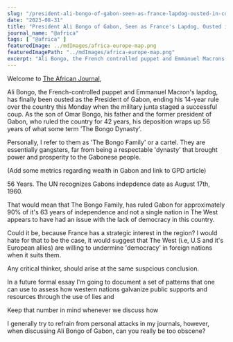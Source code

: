 ```yaml
---
slug: "/president-ali-bongo-of-gabon-seen-as-france-lapdog-ousted-in-coup"
date: "2023-08-31"
title: "President Ali Bongo of Gabon, Seen as France's Lapdog, Ousted in Coup"
journal_name: "@africa"
tags: [ "@africa" ]
featuredImage: ../mdImages/africa-europe-map.png
featuredImagePath: "../mdImages/africa-europe-map.png"
excerpt: "Ali Bongo, the French controlled puppet and Emmanuel Macrons lapdog has finally been ousted as President of Gabon, ending his 14 year rule over the country this Monday, when the military junta staged a successful coup."
---
```



Welcome to [The African Journal][TAJ],


Ali Bongo, the French-controlled puppet and Emmanuel Macron's lapdog, has finally been ousted as the President of Gabon, ending his 14-year rule over the country this Monday when the military junta staged a successful coup. As the son of Omar Bongo, his father and the former president of Gabon, who ruled the country for 42 years, his deposition wraps up 56 years of what some term 'The Bongo Dynasty'.

Personally, I refer to them as 'The Bongo Family' or a cartel. They are essentially gangsters, far from being a respectable 'dynasty' that brought power and prosperity to the Gabonese people. 

(Add some metrics regarding wealth in Gabon and link to GPD article)


56 Years. The UN recognizes Gabons indepdence date as August 17th, 1960. 

That would mean that The Bongo Family, has ruled Gabon for approximately 90% of it's 63 years of independence and not a single nation in The West appears to have had an issue with the lack of democracy in this country.


Could it be, because France has a strategic interest in the region? I would hate for that to be the case, it would suggest that The West (i.e, U.S and it's European allies) are willing to undermine 'democracy' in foreign nations when it suits them. 


Any critical thinker, should arise at the same suspcious conclusion. 

In a future formal essay I'm going to document a set of patterns that one can use to assess how western nations galvanize public supports and resources through the use of lies and 




Keep that number in mind whenever we discuss how 
 
 I generally try to refrain from personal attacks in my journals, however, when discussing Ali Bongo of Gabon, can you really be too obscene?


[TAJ]: https://www.esy.com/@africa